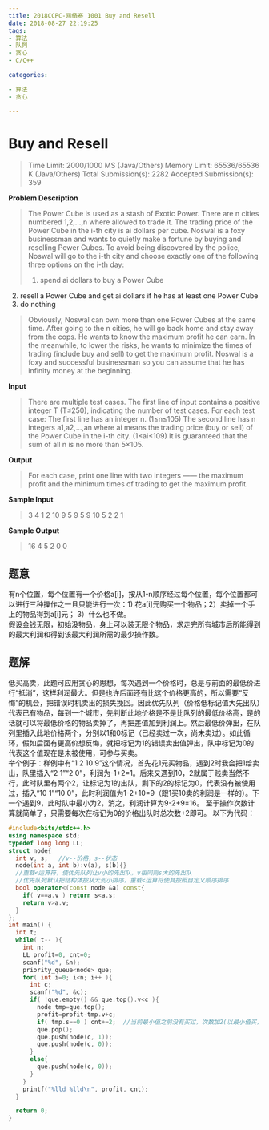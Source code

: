 ```yaml
---
title: 2018CCPC-网络赛 1001 Buy and Resell
date: 2018-08-27 22:19:25
tags:  
- 算法
- 队列
- 贪心
- C/C++

categories:  

- 算法
- 贪心

---
```

# Buy and Resell
> Time Limit: 2000/1000 MS (Java/Others)    Memory Limit: 65536/65536 K (Java/Others)
> Total Submission(s): 2282    Accepted Submission(s): 359
>
> <!-- more -->


**Problem Description**
> The Power Cube is used as a stash of Exotic Power. There are n cities numbered 1,2,…,n where allowed to trade it. The trading price of the Power Cube in the i-th city is ai dollars per cube. Noswal is a foxy businessman and wants to quietly make a fortune by buying and reselling Power Cubes. To avoid being discovered by the police, Noswal will go to the i-th city and choose exactly one of the following three options on the i-th day:
> 
> 1. spend ai dollars to buy a Power Cube
2. resell a Power Cube and get ai dollars if he has at least one Power Cube
3. do nothing
> 
> Obviously, Noswal can own more than one Power Cubes at the same time. After going to the n cities, he will go back home and stay away from the cops. He wants to know the maximum profit he can earn. In the meanwhile, to lower the risks, he wants to minimize the times of trading (include buy and sell) to get the maximum profit. Noswal is a foxy and successful businessman so you can assume that he has infinity money at the beginning.


**Input**
> There are multiple test cases. The first line of input contains a positive integer T (T≤250), indicating the number of test cases. For each test case:
The first line has an integer n. (1≤n≤105)
The second line has n integers a1,a2,…,an where ai means the trading price (buy or sell) of the Power Cube in the i-th city. (1≤ai≤109)
It is guaranteed that the sum of all n is no more than 5×105.


**Output**
> For each case, print one line with two integers —— the maximum profit and the minimum times of trading to get the maximum profit.


**Sample Input**
> 3
4
1 2 10 9
5
9 5 9 10 5
2
2 1


**Sample Output**
> 16 4
5 2
0 0

## 题意
有n个位置，每个位置有一个价格a[i]，按从1-n顺序经过每个位置，每个位置都可以进行三种操作之一且只能进行一次：1) 花a[i]元购买一个物品；2）卖掉一个手上的物品得到a[i]元； 3）什么也不做。  
假设金钱无限，初始没物品，身上可以装无限个物品，求走完所有城市后所能得到的最大利润和得到该最大利润所需的最少操作数。  
## 题解
低买高卖，此题可应用贪心的思想，每次遇到一个价格时，总是与前面的最低价进行“抵消”，这样利润最大。但是也许后面还有比这个价格更高的，所以需要“反悔”的机会，把错误时机卖出的损失挽回。因此优先队列（价格低标记值大先出队）代表已有物品，每到一个城市，先判断此地价格是不是比队列的最低价格高，是的话就可以将最低价格的物品卖掉了，再把差值加到利润上。然后最低价弹出，在队列里插入此地价格两个，分别以1和0标记（已经卖过一次，尚未卖过）。如此循环，假如后面有更高价想反悔，就把标记为1的错误卖出值弹出，队中标记为0的代表这个值现在是未被使用，可参与买卖。  
举个例子：样例中有“1 2 10 9”这个情况，首先花1元买物品，遇到2时我会把1给卖出，队里插入“2 1”“2 0”，利润为-1+2=1。后来又遇到10，2就属于贱卖当然不行，此时队里有两个2，让标记为1的出队，剩下的2的标记为0，代表没有被使用过，插入“10 1”“10 0”，此时利润值为1-2+10=9（跟1买10卖的利润是一样的）。下一个遇到9，此时队中最小为2，消之，利润计算为9-2+9=16。
至于操作次数计算就简单了，只需要每次在标记为0的价格出队时总次数+2即可。
以下为代码：
```C++
#include<bits/stdc++.h>
using namespace std;
typedef long long LL;
struct node{
  int v, s;   //v--价格，s--状态
  node(int a, int b):v(a), s(b){}
  //重载<运算符，使优先队列让v小的先出队，v相同则s大的先出队
  //优先队列默认把结构体按从大到小排序，重载<运算符使其按照自定义顺序排序
  bool operator<(const node &a) const{
    if( v==a.v ) return s<a.s;
    return v>a.v;
  }
};
int main() {
  int t;
  while( t-- ){
    int n;
    LL profit=0, cnt=0;
    scanf("%d", &n);
    priority_queue<node> que;
    for( int i=0; i<n; i++ ){
      int c;
      scanf("%d", &c);
      if( !que.empty() && que.top().v<c ){
        node tmp=que.top();
        profit=profit-tmp.v+c;
        if( tmp.s==0 ) cnt+=2;  //当前最小值之前没有买过，次数加2(以最小值买，以最大值卖)
        que.pop();
        que.push(node(c, 1));
        que.push(node(c, 0));
      }
      else{
        que.push(node(c, 0));
      }
    }
    printf("%lld %lld\n", profit, cnt);
  }

  return 0;
}

```